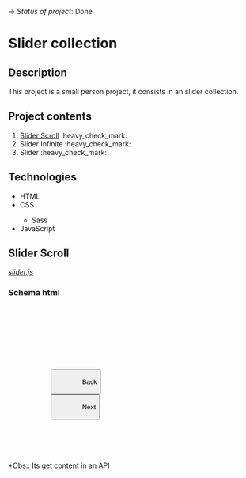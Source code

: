 -> _Status of project_: Done

# Slider collection

## Description

<p>This project is a small person project, it consists in an slider collection.</p>

## Project contents

<ol>
   <li><a href='#sliderScroll'>Slider Scroll</a> :heavy_check_mark:</li>
   <li>Slider Infinite :heavy_check_mark:</li>
   <li>Slider :heavy_check_mark:</li>
</ol>

## Technologies

<ul>
   <li>HTML</li>
   <li>CSS</li>
   <ul>
      <li>Sass</li>
   </ul>
   <li>JavaScript</li>
</ul>

<h2 id = 'sliderScroll'>Slider Scroll</h2>

<a href="https://github.com/AlvesPHGA/slider/blob/main/scripts/slider-infinite.js" style = 'font-style: italic'>slider.js</a>

### Schema html

<pre>
   <code style='color: white'>
      <code><section aria-label="galeria digimon In Training" class="__slider-container" data-slider='scroll'></code>
         <code><section class="__slider-items"></code>
         <code></section></code>
         <code><div class="__prev-next"></code>
            <button type="button" class="__button __previous">
               Back
            </button>
            <button type="button" class="__button __next">
               Next
            </button>
         </div>
      </section>
   </code>
</pre>

\*Obs.: Its get content in an API
